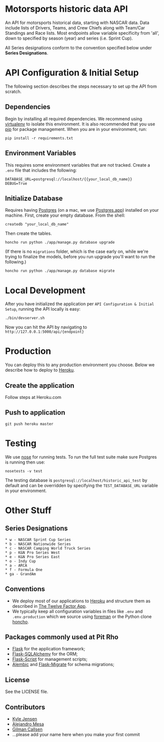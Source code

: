 Motorsports historic data API
=============================

An API for motorsports historical data, starting with NASCAR data.
Data include lists of Drivers, Teams, and Crew Chiefs along with Team/Car Standings
and Race lists. Most endpoints allow variable specificity from 'all', down to
specified by season (year) and series (i.e. Sprint Cup).

All Series designations conform to the convention specified below under
__Series Designations__.


# API Configuration & Initial Setup
The following section describes the steps necessary to set up the API from scratch.

## Dependencies
Begin by installing all required dependencies.
We recommend using [virtualenv](https://pypi.python.org/pypi/virtualenv) to
isolate this environment.
It is also recommended that you use [pip](https://pypi.python.org/pypi/pip) for
package management.
When you are in your environment, run:

	pip install -r requirements.txt


## Environment Variables
This requires some environment variables that are not tracked.
Create a `.env` file that includes the following:

	DATABASE_URL=postgresql://localhost/{{your_local_db_name}}
	DEBUG=True


## Initialize Database
Requires having [Postgres](http://www.postgresql.org/) (on a mac, we use [Postgres.app](http://postgresapp.com)) installed on your machine.
First, create your empty database.  From the shell:

	createdb "your_local_db_name"

Then create the tables.

	honcho run python ./app/manage.py database upgrade

(If there is no `migrations` folder, which is the case early on, while we're trying to finalize the models, before you run upgrade you'll want to run the following.)

	honcho run python ./app/manage.py database migrate


# Local Development
After you have initialized the application per `API Configuration & Initial Setup`,
running the API locally is easy:

	./bin/devserver.sh

Now you can hit the API by navigating to `http://127.0.0.1:5000/api/{endpoint}`


# Production
You can deploy this to any production environment you choose.
Below we describe how to deploy to [Heroku](http://www.heroku.com).

## Create the application
Follow steps at Heroku.com

## Push to application

	git push heroku master


# Testing
We use [nose](http://nose.readthedocs.org/en/latest/) for running tests.
To run the full test suite make sure Postgres is running then use:

	nosetests -v test

The testing database is `postgresql://localhost/historic_api_test` by
default and can be overridden by specifying the `TEST_DATABASE_URL` variable in your environment.

# Other Stuff

## Series Designations

	* w - NASCAR Sprint Cup Series
	* b - NASCAR Nationwide Series
	* c - NASCAR Camping World Truck Series
	* p - K&N Pro Series West
	* e - K&N Pro Series East
	* o - Indy Cup
	* a - ARCA
	* f - Formula One
	* ga - GrandAm

## Conventions

* We deploy most of our applications to [Heroku](http://heroku.com)
and structure them as described in
[The Twelve Factor App](http://12factor.net/).
* We typically keep all configuration variables in files like `.env` and
`.env.production` which we source using
[foreman](https://github.com/ddollar/foreman) or the
Python clone [honcho](https://github.com/nickstenning/honcho).


## Packages commonly used at Pit Rho

* [Flask](http://flask.pocoo.org/) for the application framework;
* [Flask-SQLAlchemy](http://pythonhosted.org/Flask-SQLAlchemy/) for the ORM;
* [Flask-Script](http://flask-script.readthedocs.org/en/latest/) for management scripts;
* [Alembic](https://alembic.readthedocs.org/en/latest/) and [Flask-Migrate](https://github.com/miguelgrinberg/flask-migrate/) for schema migrations;


## License

See the LICENSE file.

## Contributors

* [Kyle Jensen](https://github.com/kljensen)
* [Alejandro Mesa](https://github.com/alejom99)
* [Gilman Callsen](https://github.com/callseng)
* ...please add your name here when you make your first commit